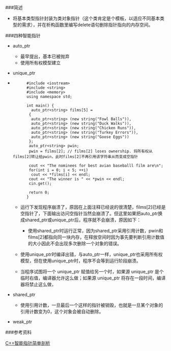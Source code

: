 ###简述

* 将基本类型指针封装为类对象指针（这个类肯定是个模板，以适应不同基本类型的需求），并在析构函数里编写delete语句删除指针指向的内存空间。

###四种智能指针

* auto_ptr
	* 最早提出，基本已被抛弃
	* 使用所有权模型建立


* unique_ptr
* 
			#include <iostream>
			#include <string>
			#include <memory>
			using namespace std;
			
			int main() {
			  auto_ptr<string> films[5] =
			 {
			  auto_ptr<string> (new string("Fowl Balls")),
			  auto_ptr<string> (new string("Duck Walks")),
			  auto_ptr<string> (new string("Chicken Runs")),
			  auto_ptr<string> (new string("Turkey Errors")),
			  auto_ptr<string> (new string("Goose Eggs"))
			 };
			 auto_ptr<string> pwin;
			 pwin = films[2]; // films[2] loses ownership. 将所有权从films[2]转让给pwin，此时films[2]不再引用该字符串从而变成空指针
			
			 cout << "The nominees for best avian baseballl film are\n";
			 for(int i = 0; i < 5; ++i)
			  cout << *films[i] << endl;
			 cout << "The winner is " << *pwin << endl;
			 cin.get();
			
			 return 0;
			}

	* 运行下发现程序崩溃了，原因在上面注释已经说的很清楚，films[2]已经是空指针了，下面输出访问空指针当然会崩溃了。但这里如果把auto_ptr换成shared_ptr或unique_ptr后，程序就不会崩溃，原因如下：
		* 使用shared_ptr时运行正常，因为shared_ptr采用引用计数，pwin和films[2]都指向同一块内存，在释放空间时因为事先要判断引用计数值的大小因此不会出现多次删除一个对象的错误。
	* 使用unique_ptr时编译出错，与auto_ptr一样，unique_ptr也采用所有权模型，但在使用unique_ptr时，程序不会等到运行阶段崩溃。

	* 当程序试图将一个 unique_ptr 赋值给另一个时，如果源 unique_ptr 是个临时右值，编译器允许这么做；如果源 unique_ptr 将存在一段时间，编译器将禁止这么做，
* shared_ptr
	* 使用引用计数，一旦最后一个这样的指针被销毁，也就是一旦某个对象的引用计数变为0，这个对象会被自动删除。
* weak_ptr


###参考资料

[C++智能指针简单剖析](http://blog.csdn.net/lanxuezaipiao/article/details/41603883)